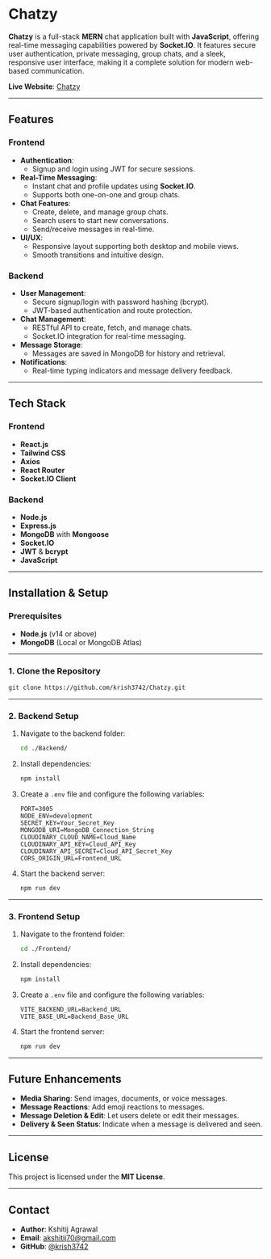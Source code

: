 # Chatzy

**Chatzy** is a full-stack **MERN** chat application built with **JavaScript**, offering real-time messaging capabilities powered by **Socket.IO**. It features secure user authentication, private messaging, group chats, and a sleek, responsive user interface, making it a complete solution for modern web-based communication.

**Live Website**: [Chatzy](https://chatzy-five.vercel.app)

---

## Features

### Frontend

- **Authentication**:
  - Signup and login using JWT for secure sessions.
- **Real-Time Messaging**:
  - Instant chat and profile updates using **Socket.IO**.
  - Supports both one-on-one and group chats.
- **Chat Features**:
  - Create, delete, and manage group chats.
  - Search users to start new conversations.
  - Send/receive messages in real-time.
- **UI/UX**:
  - Responsive layout supporting both desktop and mobile views.
  - Smooth transitions and intuitive design.

### Backend

- **User Management**:
  - Secure signup/login with password hashing (bcrypt).
  - JWT-based authentication and route protection.
- **Chat Management**:
  - RESTful API to create, fetch, and manage chats.
  - Socket.IO integration for real-time messaging.
- **Message Storage**:
  - Messages are saved in MongoDB for history and retrieval.
- **Notifications**:
  - Real-time typing indicators and message delivery feedback.

---

## Tech Stack

### Frontend

- **React.js**
- **Tailwind CSS**
- **Axios**
- **React Router**
- **Socket.IO Client**

### Backend

- **Node.js**
- **Express.js**
- **MongoDB** with **Mongoose**
- **Socket.IO**
- **JWT** & **bcrypt**
- **JavaScript**

---

## Installation & Setup

### Prerequisites

- **Node.js** (v14 or above)
- **MongoDB** (Local or MongoDB Atlas)

---

### 1. Clone the Repository

```bash
git clone https://github.com/krish3742/Chatzy.git
```

---

### 2. Backend Setup

1. Navigate to the backend folder:

   ```bash
   cd ./Backend/
   ```

2. Install dependencies:

   ```bash
   npm install
   ```

3. Create a `.env` file and configure the following variables:

   ```env
   PORT=3005
   NODE_ENV=development
   SECRET_KEY=Your_Secret_Key
   MONGODB_URI=MongoDB_Connection_String
   CLOUDINARY_CLOUD_NAME=Cloud_Name
   CLOUDINARY_API_KEY=Cloud_API_Key
   CLOUDINARY_API_SECRET=Cloud_API_Secret_Key
   CORS_ORIGIN_URL=Frontend_URL
   ```

4. Start the backend server:

   ```bash
   npm run dev
   ```

---

### 3. Frontend Setup

1. Navigate to the frontend folder:

   ```bash
   cd ./Frontend/
   ```

2. Install dependencies:

   ```bash
   npm install
   ```

3. Create a `.env` file and configure the following variables:

   ```env
   VITE_BACKEND_URL=Backend_URL
   VITE_BASE_URL=Backend_Base_URL
   ```

4. Start the frontend server:

   ```bash
   npm run dev
   ```

---

## Future Enhancements

- **Media Sharing**: Send images, documents, or voice messages.
- **Message Reactions**: Add emoji reactions to messages.
- **Message Deletion & Edit**: Let users delete or edit their messages.
- **Delivery & Seen Status**: Indicate when a message is delivered and seen.

---

## License

This project is licensed under the **MIT License**.

---

## Contact

- **Author**: Kshitij Agrawal
- **Email**: akshitij70@gmail.com
- **GitHub**: [@krish3742](https://github.com/krish3742)
